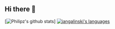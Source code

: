## Hi there 👋

[![Philipz's github stats](https://github-readme-stats.vercel.app/api?username=philipz&title_color=ffffff&text_color=c9cacc&icon_color=2bbc8a&bg_color=1d1f21)]
[![jangalinski's languages](https://github-readme-stats.vercel.app/api/top-langs/?username=philipz&title_color=ffffff&text_color=c9cacc&icon_color=2bbc8a&bg_color=1d1f21)](https://github.com/philipz/philipz)